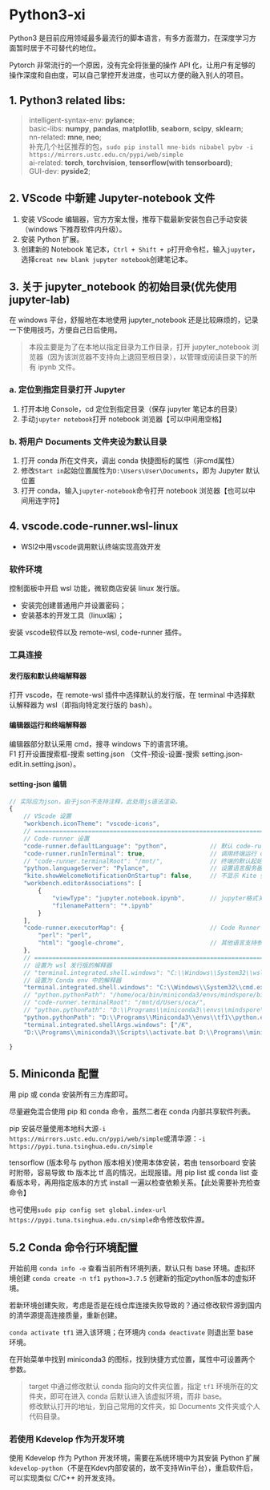 # Python3-xi

Python3 是目前应用领域最多最流行的脚本语言，有多方面潜力，在深度学习方面暂时居于不可替代的地位。

Pytorch 非常流行的一个原因，没有完全将张量的操作 API 化，让用户有足够的操作深度和自由度，可以自己掌控开发进度，也可以方便的融入别人的项目。

## 1. Python3 related libs:  
> intelligent-syntax-env: **pylance**;  
> basic-libs: **numpy**, **pandas**, **matplotlib**, **seaborn**, **scipy**, **sklearn**;  
> nn-related: **mne**, **neo**;   
> 补充几个社区推荐的包，`sudo pip install mne-bids nibabel pybv -i https://mirrors.ustc.edu.cn/pypi/web/simple`   
> ai-related: **torch**, **torchvision**, **tensorflow(with tensorboard)**;  
> GUI-dev: **pyside2**;  

## 2. VScode 中新建 Jupyter-notebook 文件
1. 安装 VScode 编辑器，官方方案太慢，推荐下载最新安装包自己手动安装（windows 下推荐软件内升级）。  
2. 安装 Python 扩展。  
3. 创建新的 Notebook 笔记本，`Ctrl + Shift + p`打开命令栏，输入`jupyter`，选择`creat new blank jupyter notebook`创建笔记本。


## 3. 关于 jupyter_notebook 的初始目录(优先使用 jupyter-lab)

在 windows 平台，舒服地在本地使用 jupyter_notebook 还是比较麻烦的，记录一下使用技巧，方便自己日后使用。

> 本段主要是为了在本地以指定目录为工作目录，打开 jupyter_notebook 浏览器（因为该浏览器不支持向上退回至根目录），以管理或阅读目录下的所有 ipynb 文件。

### a. 定位到指定目录打开 Jupyter
1. 打开本地 Console，cd 定位到指定目录（保存 jupyter 笔记本的目录）
2. 手动`jupyter notebook`打开 notebook 浏览器【可以中间用空格】

### b. 将用户 Documents 文件夹设为默认目录
1. 打开 conda 所在文件夹，调出 conda 快捷图标的属性（非cmd属性）
2. 修改`Start in`起始位置属性为`D:\Users\User\Documents`，即为 Jupyter 默认位置
3. 打开 conda，输入`jupyter-notebook`命令打开 notebook 浏览器【也可以中间用连字符】

## 4. vscode.code-runner.wsl-linux
- WSl2中用vscode调用默认终端实现高效开发

### 软件环境
控制面板中开启 wsl 功能，微软商店安装 linux 发行版。  
- 安装完创建普通用户并设置密码；  
- 安装基本的开发工具（linux端）；  

安装 vscode软件以及 remote-wsl, code-runner 插件。  

### 工具连接
#### 发行版和默认终端解释器
打开 vscode，在 remote-wsl 插件中选择默认的发行版，在 terminal 中选择默认解释器为 wsl（即指向特定发行版的 bash）。  

#### 编辑器运行和终端解释器
编辑器部分默认采用 cmd，搜寻 windows 下的语言环境。  
F1 打开设置搜索框-搜索 setting.json （文件-预设-设置-搜索 setting.json-edit.in.setting.json）。  

#### setting-json 编辑
``` js
// 实际应为json，由于json不支持注释，此处用js语法渲染。
{
    // VScode 设置
    "workbench.iconTheme": "vscode-icons",    
    // ====================================================================================
    // Code-runner 设置
    "code-runner.defaultLanguage": "python",            // 默认 code-runner 编程语言为 Python
    "code-runner.runInTerminal": true,                  // 调用终端运行 code-runner 命令
    // "code-runner.terminalRoot": "/mnt/",             // 终端的默认起始位置
    "python.languageServer": "Pylance",                 // 设置语言服务器
    "kite.showWelcomeNotificationOnStartup": false,     // 不显示 Kite 弹窗
    "workbench.editorAssociations": [
        {
            "viewType": "jupyter.notebook.ipynb",       // jupyter格式关联
            "filenamePattern": "*.ipynb"
        }
    ],
    "code-runner.executorMap": {                        // Code Runner 相关解释器或调试器路径
        "perl": "perl",
        "html": "google-chrome",                        // 其他语言支持参见 Code Runner 插件详情页示例代码
    },
    // ====================================================================================
    // 设置为 wsl 发行版的解释器
    // "terminal.integrated.shell.windows": "C:\\Windows\\System32\\wsl.exe",       // when use wsl as terminal
    // 设置为 Conda env 中的解释器
    "terminal.integrated.shell.windows": "C:\\Windows\\System32\\cmd.exe",
    // "python.pythonPath": "/home/oca/bin/miniconda3/envs/mindspore/bin/python"    // Python 解释器路径
    // "code-runner.terminalRoot": "/mnt/d/Users/oca/",                             // 终端的默认起始位置
    // "python.pythonPath": "D:\\Programs\\miniconda3\\envs\\mindspore\\python.exe",// mindspore 环境中的解释器
    "python.pythonPath": "D:\\Programs\\Miniconda3\\envs\\tf1\\python.exe",         // tf1 环境中的解释器
    "terminal.integrated.shellArgs.windows": ["/K",
    "D:\\Programs\\miniconda3\\Scripts\\activate.bat D:\\Programs\\miniconda3\\envs\\tf1"],  // 激活 tf1 环境

}
```

## 5. Miniconda 配置
用 pip 或 conda 安装所有三方库即可。  

尽量避免混合使用 pip 和 conda 命令，虽然二者在 conda 内部共享软件列表。  

pip 安装尽量使用本地科大源`-i https://mirrors.ustc.edu.cn/pypi/web/simple`或清华源：`-i https://pypi.tuna.tsinghua.edu.cn/simple`  

tensorflow (版本号与 python 版本相关)使用本体安装，若由 tensorboard 安装时附带，容易导致 tb 版本比 tf 高的情况，出现报错。用 pip list 或 conda list 查看版本号，再用指定版本的方式 install 一遍以检查依赖关系。【此处需要补充检查命令】

也可使用`sudo pip config set global.index-url https://pypi.tuna.tsinghua.edu.cn/simple`命令修改软件源。

## 5.2 Conda 命令行环境配置
开始前用 `conda info -e` 查看当前所有环境列表，默认只有 base 环境。虚拟环境创建 `conda create -n tf1 python=3.7.5` 创建新的指定python版本的虚拟环境。  

若新环境创建失败，考虑是否是在线仓库连接失败导致的？通过修改软件源到国内的清华源提高连接质量，重新创建。  

`conda activate tf1` 进入该环境；在环境内 `conda deactivate` 则退出至 base 环境。  

在开始菜单中找到 miniconda3 的图标，找到快捷方式位置，属性中可设置两个参数。  

> target 中通过修改默认 conda 指向的文件夹位置，指定 `tf1` 环境所在的文件夹，即可在进入 conda 后默认进入该虚拟环境，而非 base。  
> 修改默认打开的地址，到自己常用的文件夹，如 Documents 文件夹或个人代码目录。

### 若使用 Kdevelop 作为开发环境
使用 Kdevelop 作为 Python 开发环境，需要在系统环境中为其安装 Python 扩展`kdevelop-python`（不是在Kdev内部安装的，故不支持Win平台），重启软件后，可以实现类似 C/C++ 的开发支持。
